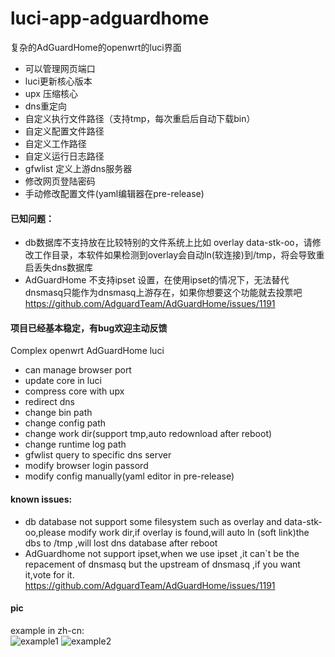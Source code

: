 # luci-app-adguardhome
复杂的AdGuardHome的openwrt的luci界面

 - 可以管理网页端口
 - luci更新核心版本
 - upx 压缩核心
 - dns重定向
 - 自定义执行文件路径（支持tmp，每次重启后自动下载bin）
 - 自定义配置文件路径
 - 自定义工作路径
 - 自定义运行日志路径
 - gfwlist 定义上游dns服务器
 - 修改网页登陆密码
 - 手动修改配置文件(yaml编辑器在pre-release)
#### 已知问题：
 - db数据库不支持放在比较特别的文件系统上比如 overlay data-stk-oo，请修改工作目录，本软件如果检测到overlay会自动ln(软连接)到/tmp，将会导致重启丢失dns数据库
 - AdGuardHome 不支持ipset 设置，在使用ipset的情况下，无法替代dnsmasq只能作为dnsmasq上游存在，如果你想要这个功能就去投票吧<br>
 https://github.com/AdguardTeam/AdGuardHome/issues/1191
 
#### 项目已经基本稳定，有bug欢迎主动反馈


Complex openwrt AdGuardHome luci

 - can manage browser port
 - update core in luci
 - compress core with upx
 - redirect dns
 - change bin path
 - change config path
 - change work dir(support tmp,auto redownload after reboot)
 - change runtime log path
 - gfwlist query to specific dns server
 - modify browser login passord
 - modify config manually(yaml editor in pre-release)
#### known issues:
 - db database not support some filesystem such as overlay and data-stk-oo,please modify work dir,if overlay is found,will auto ln (soft link)the dbs to /tmp ,will lost dns database after reboot
 - AdGuardhome not support ipset,when we use ipset ,it can`t be the repacement of dnsmasq but the upstream of dnsmasq ,if you want it,vote for it.<br>
 https://github.com/AdguardTeam/AdGuardHome/issues/1191<br>
#### pic
example in zh-cn:<br>
![example1](https://user-images.githubusercontent.com/22387141/69557384-7698b900-0fe1-11ea-96a6-85786fec06ac.png)
![example2](https://user-images.githubusercontent.com/22387141/69854039-09c43e00-12c3-11ea-8827-7725d295a471.png)
